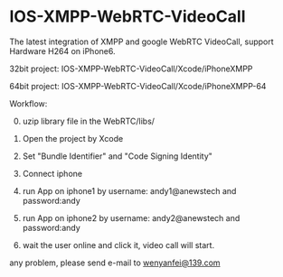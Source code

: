 # IOS-XMPP-WebRTC-VideoCall
The latest integration of XMPP and google WebRTC VideoCall, support Hardware H264 on iPhone6.


32bit project: IOS-XMPP-WebRTC-VideoCall/Xcode/iPhoneXMPP

64bit project: IOS-XMPP-WebRTC-VideoCall/Xcode/iPhoneXMPP-64

Workflow:

0. uzip library file in the WebRTC/libs/

1. Open the project by Xcode

2. Set "Bundle Identifier" and "Code Signing Identity"

3. Connect iphone

4. run App on iphone1 by username: andy1@anewstech and password:andy

5. run App on iphone2 by username: andy2@anewstech and password:andy

6. wait the user online and click it, video call will start.


any problem, please send e-mail to wenyanfei@139.com

